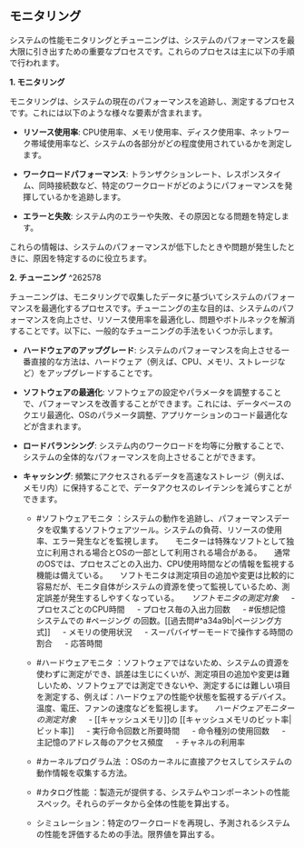 ## モニタリング
システムの性能モニタリングとチューニングは、システムのパフォーマンスを最大限に引き出すための重要なプロセスです。これらのプロセスは主に以下の手順で行われます。

**1. モニタリング**

モニタリングは、システムの現在のパフォーマンスを追跡し、測定するプロセスです。これには以下のような様々な要素が含まれます。

- **リソース使用率**: CPU使用率、メモリ使用率、ディスク使用率、ネットワーク帯域使用率など、システムの各部分がどの程度使用されているかを測定します。

- **ワークロードパフォーマンス**: トランザクションレート、レスポンスタイム、同時接続数など、特定のワークロードがどのようにパフォーマンスを発揮しているかを追跡します。

- **エラーと失敗**: システム内のエラーや失敗、その原因となる問題を特定します。

これらの情報は、システムのパフォーマンスが低下したときや問題が発生したときに、原因を特定するのに役立ちます。

**2. チューニング** ^262578

チューニングは、モニタリングで収集したデータに基づいてシステムのパフォーマンスを最適化するプロセスです。チューニングの主な目的は、システムのパフォーマンスを向上させ、リソース使用率を最適化し、問題やボトルネックを解消することです。以下に、一般的なチューニングの手法をいくつか示します。

- **ハードウェアのアップグレード**: システムのパフォーマンスを向上させる一番直接的な方法は、ハードウェア（例えば、CPU、メモリ、ストレージなど）をアップグレードすることです。

- **ソフトウェアの最適化**: ソフトウェアの設定やパラメータを調整することで、パフォーマンスを改善することができます。これには、データベースのクエリ最適化、OSのパラメータ調整、アプリケーションのコード最適化などが含まれます。

- **ロードバランシング**: システム内のワークロードを均等に分散することで、システムの全体的なパフォーマンスを向上させることができます。

- **キャッシング**: 頻繁にアクセスされるデータを高速なストレージ（例えば、メモリ内）に保持することで、データアクセスのレイテンシを減らすことができます。


   - #ソフトウェアモニタ ：システムの動作を追跡し、パフォーマンスデータを収集するソフトウェアツール。システムの負荷、リソースの使用率、エラー発生などを監視します。
　  モニターは特殊なソフトとして独立に利用される場合とOSの一部として利用される場合がある。
　  通常のOSでは、プロセスごとの入出力、CPU使用時間などの情報を監視する機能は備えている。
　  ソフトモニタは測定項目の追加や変更は比較的に容易だが、モニタ自体がシステムの資源を使って監視しているため、測定誤差が発生するしやすくなっている。
　  *ソフトモニタの測定対象*
　  - プロセスごとのCPU時間
　  - プロセス毎の入出力回数
　  - #仮想記憶 システムでの #ページング の回数。[[過去問#^a34a9b|ページング方式]]
　  - メモリの使用状況
　  - スーパバイザーモードで操作する時間の割合
　  - 応答時間

   - #ハードウェアモニタ ：ソフトウェアではないため、システムの資源を使わずに測定ができ、誤差は生じにくいが、測定項目の追加や変更は難しいため、ソフトウェアでは測定できないや、測定するには難しい項目を測定する、例えば：ハードウェアの性能や状態を監視するデバイス。温度、電圧、ファンの速度などを監視します。
　  *ハードウェアモニターの測定対象*
　  - [[キャッシュメモリ]]の [[キャッシュメモリのビット率|ビット率]]
　  - 実行命令回数と所要時間
　  - 命令種別の使用回数
　  - 主記憶のアドレス毎のアクセス頻度
　  - チャネルの利用率
　
   - #カーネルプログラム法 ：OSのカーネルに直接アクセスしてシステムの動作情報を収集する方法。
   - #カタログ性能 ：製造元が提供する、システムやコンポーネントの性能スペック。それらのデータから全体の性能を算出する。
   - シミュレーション：特定のワークロードを再現し、予測されるシステムの性能を評価するための手法。限界値を算出する。
